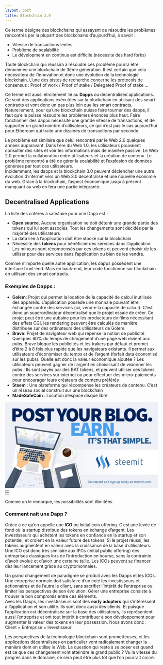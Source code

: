 ```yaml
---
layout: post
title: Blockchain 3.0
---
```


Ce terme désigne des blockchains qui essayent de résoudre les problèmes rencontrés par la plupart des blockchains d’aujourd’hui, à savoir :   
* Vitesse de transactions lentes
* Problème de scalabilité
* Le dévelopment en continue est difficile (nécessite des hard forks)

Toute blockchain qui réussira à résoudre ces problème pourra être dénommée une blockchain de 3ème génération. Il est certain que cela nécessitera de l’innovation et donc une évolution de la technologie blockchain. L’une des pistes de recherche concerne les protocols de consensus : Proof of work / Proof of stake / Delegated Proof of stake …

Ce terme est aussi étroitement lié au <strong>Dapps</strong> ou decentralised applications. Ce sont des applications exécutées sur la blockchain en utilisant des smart contracts et vont donc un pas plus loin que les smart contracts.  
Naturellement, pour qu’une blockchain puisse faire tourner des dapps, il faut qu’elle puisse résoudre les problèmes énoncés plus haut. Faire fonctionner des dapps nécessite une grande vitesse de transactions, et de supporter un grand nombre d’utilisateurs, ce qui n’est pas le cas aujourd’hui pour Ethereum qui traite une dizaines de transactions par seconde. 
  
Le problème est similaire que celui rencontré par le Web 2.0 quelques années auparavant. Dans l’ère du Web 1.0, les utilisateurs pouvaient consulter des sites et voir les informations mais de manière passive. Le Web 2.0 permet la collaboration entre utilisateurs et la création de contenu. Le problème rencontré a été de gérer la scalabilité et l’explosion de données générées par tout ces utilisateurs.  
Incidemment, les dapps et la blockchain 3.0 peuvent déclencher une autre évolution d’internet vers un Web 3.0 décentralisé et une nouvelle économie du web. Grâce à la blockchain, l’aspect économique jusqu’à présent manquant au web en fera une partie intégrante. 

## Decentralised Applications

La liste des critères à satisfaire pour une Dapp est : 
* <strong>Open source</strong>, Aucune organisation ne doit détenir une grande partie des tokens qui lui sont associés. Tout les changements sont décidés par la majorité des utilisateurs
* La data liée à l’application doit être stocké sur la blockchain
* Nécessite des <strong>tokens</strong> pour bénéficier des services dans l’application. Les mineurs sont récompensés par ces tokens et peuvent choisir de les utiliser pour des services dans l’application ou bien de les vendre. 

Comme n’importe quelle autre application, les dapps possèdent une interface front-end. Mais en back-end, leur code fonctionne sur blockchain en utilisant des smart contracts. 

### Exemples de Dapps :

* <strong>Golem</strong>: Projet qui permet la location de la capacité de calcul inutilisée des appareils. L’application possède une monnaie pouvant être échangée contre des services (ici, vendre la capacité de calcul). C’est donc un superordinateur décentralisé que le projet essaie de créer. Ce projet peut être une aubaine pour les producteurs de films nécessitant des effets CGI, les rendering peuvent être calculés de manière distribuée sur des ordinateurs des utilisateurs de Golem. 
* <strong>Brave</strong>: Projet de navigateur web qui repense la notion de publicité. Quelques 60% du temps de chargement d’une page web revient aux pubs. Brave bloque les publicités et les trakers par défaut et promet d’être 2 à 8 fois plus rapide que les navigateurs existants. Il permet aux utilisateurs d’économiser du temps et de l’argent (forfait data économisé sur les pubs). Quelle est donc la valeur économique ajoutée ? Les utilisateurs peuvent gagner de l’argent en choisissant de visionner les pubs ! Ils sont payés par des BAT tokens, et peuvent utiliser ces tokens contre des services sur internet ou pour effectuer des micro-paiements pour encourager leurs créateurs de contenu préférés
* <strong>Steem</strong> : Une plateforme qui récompense les créateurs de contenu. C’est un réseau social construit sur une blockchain 
* <strong>MadeSafeCoin</strong> : Location d’espace disque libre 

![blockchain](/Images/Picture10.png/)
￼

Comme on le remarque, les possibilités sont illimitées. 

### Comment nait une Dapp ? 

Grâce à ce qu’on appelle une <strong>ICO</strong> ou Initial coin offering. C’est une levée de fond où la startup distribue des tokens en échange d’argent. Les investisseurs qui achètent les tokens en confiance en la startup et son potentiel, et croient en la valeur future des tokens. Si le projet réussi, les tokens augmentent en valeur avec la croissance de la base d’utilisateurs. Une ICO est donc très similaire aux IPOs (initial public offering) des entreprises classiques lors de l’introduction en bourse, sans la contrainte d’avoir évolué et d’avoir une certaine taille. Les ICOs peuvent se financer dès leur lancement grâce au cryptomonnaies. 

Un grand changement de paradigme se produit avec les Dapps et les ICOs. Une entreprise normale doit satisfaire d’un coté les investisseurs et actionnaires et de l’autre le client, sans sacrifier l’intérêt de l’entreprise ou limiter les perspectives de son évolution. Gérer une entreprise consiste à trouver le bon compromis entre ces éléments.   
Avec les Dapps, les investisseurs sont des <strong>early adopters</strong> qui s’intéressent à l’application et son utilité. Ils sont donc aussi des clients. Et puisque l’application est décentralisée sur la base des utilisateurs, ils représentent aussi l’entreprise et ont tout intérêt à contribuer à son développement pour augmenter la valeur des tokens en leur possession. Nous avons donc : Client = Entreprise = Investisseur

Les perspectives de la technologie blockchain sont prometteuses, et les applications décentralisées en particulier vont radicalement changer la manière dont on utilise le Web. La question qui reste à se poser est quand est ce que ces changement vont atteindre le grand public ? 
Vu la vitesse du progrès dans le domaine, ce sera peut être plus tôt que l’on pourrait croire.  





